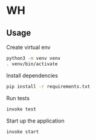 # WH

## Usage
Create virtual env
```bash
python3 -m venv venv
. venv/bin/activate
```
Install dependencies 
```bash
pip install -r requirements.txt
```
Run tests
```bash
invoke test
```
Start up the application
```bash
invoke start
```
